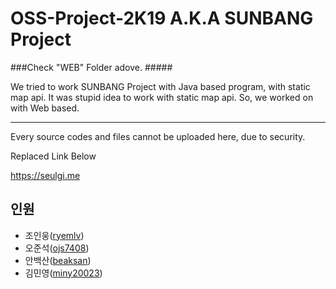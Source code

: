 # OSS-Project-2K19 A.K.A SUNBANG Project

###Check "WEB" Folder adove. #####


We tried to work SUNBANG Project with Java based program, with static map api.
It was stupid idea to work with static map api. So, we worked on with Web based.

---

Every source codes and files cannot be uploaded here, due to security.

Replaced Link Below

https://seulgi.me


## 인원
* 조인웅([ryemlv](https://github.com/ryemlv))
* 오준석([ojs7408](https://github.com/ojs7408))
* 안백산([beaksan](https://github.com/beaksan))
* 김민영([miny20023](https://github.com/miny20023))
